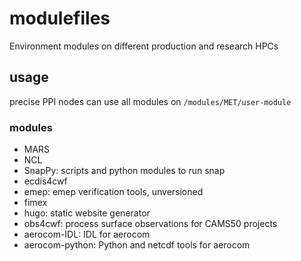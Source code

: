 # modulefiles
Environment modules on different production and research HPCs

## usage
precise PPI nodes can use all modules on `/modules/MET/user-module`

### modules
- MARS
- NCL
- SnapPy: scripts and python modules to run snap
- ecdis4cwf
- emep: emep verification tools, unversioned
- fimex
- hugo: static website generator
- obs4cwf: process surface observations for CAMS50 projects
- aerocom-IDL: IDL for aerocom
- aerocom-python: Python and netcdf tools for aerocom
